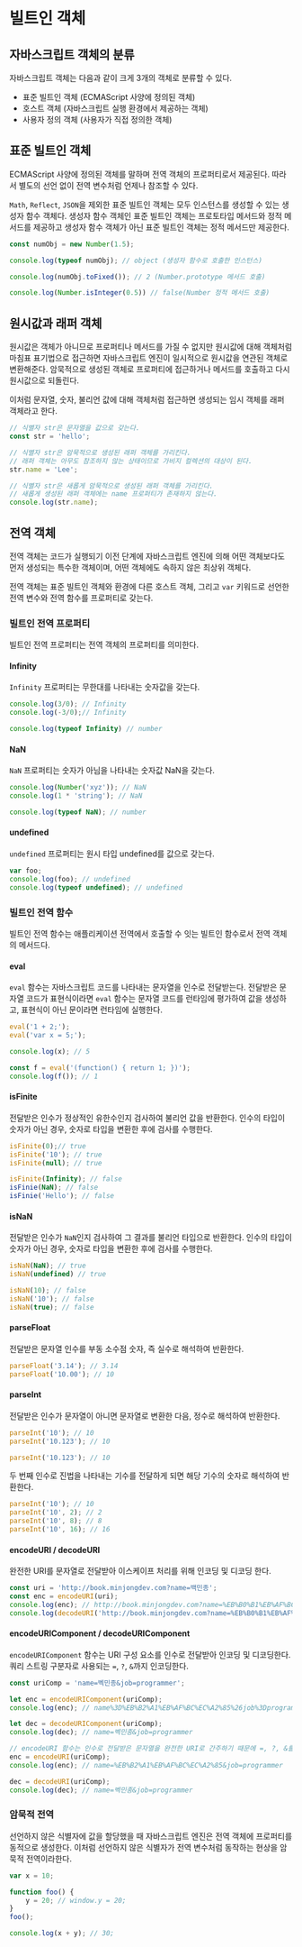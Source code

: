 # 빌트인 객체

## 자바스크립트 객체의 분류

자바스크립트 객체는 다음과 같이 크게 3개의 객체로 분류할 수 있다.

* 표준 빌트인 객체 (ECMAScript 사양에 정의된 객체)
* 호스트 객체 (자바스크립트 실행 환경에서 제공하는 객체)
* 사용자 정의 객체 (사용자가 직접 정의한 객체)

## 표준 빌트인 객체

ECMAScript 사양에 정의된 객체를 말하며 전역 객체의 프로퍼티로서 제공된다. 따라서 별도의 선언 없이 전역 변수처럼 언제나 참조할 수 있다.

`Math`, `Reflect`, `JSON`을 제외한 표준 빌트인 객체는 모두 인스턴스를 생성할 수 있는 생성자 함수 객체다. 생성자 함수 객체인 표준 빌트인 객체는 프로토타입 메서드와 정적 메서드를 제공하고 생성자 함수 객체가 아닌 표준 빌트인 객체는 정적 메서드만 제공한다.

```javascript
const numObj = new Number(1.5);

console.log(typeof numObj); // object (생성자 함수로 호출한 인스턴스)

console.log(numObj.toFixed()); // 2 (Number.prototype 메서드 호출)

console.log(Number.isInteger(0.5)) // false(Number 정적 메서드 호출)
```

## 원시값과 래퍼 객체

원시값은 객체가 아니므로 프로퍼티나 메서드를 가질 수 없지만 원시값에 대해 객체처럼 마침표 표기법으로 접근하면 자바스크립트 엔진이 일시적으로 원시값을 연관된 객체로 변환해준다. 암묵적으로 생성된 객체로 프로퍼티에 접근하거나 메서드를 호출하고 다시 원시값으로 되돌린다.

이처럼 문자열, 숫자, 불리언 값에 대해 객체처럼 접근하면 생성되는 임시 객체를 래퍼 객체라고 한다.

```javascript
// 식별자 str은 문자열을 값으로 갖는다.
const str = 'hello';

// 식별자 str은 암묵적으로 생성된 래퍼 객체를 가리킨다.
// 래퍼 객체는 아무도 참조하지 않는 상태이므로 가비지 컬렉션의 대상이 된다.
str.name = 'Lee';

// 식별자 str은 새롭게 암묵적으로 생성된 래퍼 객체를 가리킨다.
// 새롭게 생성된 래퍼 객체에는 name 프로퍼티가 존재하지 않는다.
console.log(str.name);
```

## 전역 객체

전역 객체는 코드가 실행되기 이전 단계에 자바스크립트 엔진에 의해 어떤 객체보다도 먼저 생성되는 특수한 객체이며, 어떤 객체에도 속하지 않은 최상위 객체다.

전역 객체는 표준 빌트인 객체와 환경에 다른 호스트 객체, 그리고 `var` 키워드로 선언한 전역 변수와 전역 함수를 프로퍼티로 갖는다.

### 빌트인 전역 프로퍼티

빌트인 전역 프로퍼티는 전역 객체의 프로퍼티를 의미한다.

#### Infinity

`Infinity` 프로퍼티는 무한대를 나타내는 숫자값을 갖는다.

```javascript
console.log(3/0); // Infinity
console.log(-3/0);// Infinity

console.log(typeof Infinity) // number
```

#### NaN

`NaN` 프로퍼티는 숫자가 아님을 나타내는 숫자값 NaN을 갖는다.

```javascript
console.log(Number('xyz')); // NaN
console.log(1 * 'string'); // NaN

console.log(typeof NaN); // number
```

#### undefined

`undefined` 프로퍼티는 원시 타입 undefined를 값으로 갖는다.

```javascript
var foo;
console.log(foo); // undefined
console.log(typeof undefined); // undefined
```

### 빌트인 전역 함수

빌트인 전역 함수는 애플리케이션 전역에서 호출할 수 잇는 빌트인 함수로서 전역 객체의 메서드다.

#### eval

`eval` 함수는 자바스크립트 코드를 나타내는 문자열을 인수로 전달받는다. 전달받은 문자열 코드가 표현식이라면 `eval` 함수는 문자열 코드를 런타임에 평가하여 값을 생성하고, 표현식이 아닌 문이라면 런타임에 실행한다.

```javascript
eval('1 + 2;');
eval('var x = 5;');

console.log(x); // 5

const f = eval('(function() { return 1; })');
console.log(f()); // 1
```

#### isFinite

전달받은 인수가 정상적인 유한수인지 검사하여 불리언 값을 반환한다. 인수의 타입이 숫자가 아닌 경우, 숫자로 타입을 변환한 후에 검사를 수행한다.

```javascript
isFinite(0);// true
isFinite('10'); // true
isFinite(null); // true

isFinite(Infinity); // false
isFinie(NaN); // false
isFinie('Hello'); // false
```

#### isNaN

전달받은 인수가 `NaN`인지 검사하여 그 결과를 불리언 타입으로 반환한다. 인수의 타입이 숫자가 아닌 경우, 숫자로 타입을 변환한 후에 검사를 수행한다.

```javascript
isNaN(NaN); // true
isNaN(undefined) // true

isNaN(10); // false
isNaN('10'); // false
isNaN(true); // false
```

#### parseFloat

전달받은 문자열 인수를 부동 소수점 숫자, 즉 실수로 해석하여 반환한다.

```javascript
parseFloat('3.14'); // 3.14
parseFloat('10.00'); // 10
```

#### parseInt

전달받은 인수가 문자열이 아니면 문자열로 변환한 다음, 정수로 해석하여 반환한다.

```javascript
parseInt('10'); // 10
parseInt('10.123'); // 10

parseInt('10.123'); // 10
```

두 번째 인수로 진법을 나타내는 기수를 전달하게 되면 해당 기수의 숫자로 해석하여 반환한다.

```javascript
parseInt('10'); // 10
parseInt('10', 2); // 2
parseInt('10', 8); // 8
parseInt('10', 16); // 16
```

#### encodeURI / decodeURI

완전한 URI를 문자열로 전달받아 이스케이프 처리를 위해 인코딩 및 디코딩 한다.

```javascript
const uri = 'http://book.minjongdev.com?name=백민종';
const enc = encodeURI(uri);
console.log(enc); // http://book.minjongdev.com?name=%EB%B0%B1%EB%AF%BC%EC%A2%85
console.log(decodeURI('http://book.minjongdev.com?name=%EB%B0%B1%EB%AF%BC%EC%A2%85')); // http://book.minjongdev.com?name=백민종
```

#### encodeURIComponent / decodeURIComponent

`encodeURIComponent` 함수는 URI 구성 요소를 인수로 전달받아 인코딩 및 디코딩한다. 쿼리 스트링 구분자로 사용되는 `=`, `?`, `&`까지 인코딩한다.

```javascript
const uriComp = 'name=벡민종&job=programmer';

let enc = encodeURIComponent(uriComp);
console.log(enc); // name%3D%EB%B2%A1%EB%AF%BC%EC%A2%85%26job%3Dprogrammer

let dec = decodeURIComponent(uriComp);
console.log(dec); // name=벡민종&job=programmer

// encodeURI 함수는 인수로 전달받은 문자열을 완전한 URI로 간주하기 때문에 =, ?, &를 인코딩하지 않는다.
enc = encodeURI(uriComp);
console.log(enc); // name=%EB%B2%A1%EB%AF%BC%EC%A2%85&job=programmer

dec = decodeURI(uriComp);
console.log(dec); // name=벡민종&job=programmer
```

### 암묵적 전역

선언하지 않은 식별자에 값을 할당했을 때 자바스크립트 엔진은 전역 객체에 프로퍼티를 동적으로 생성한다. 이처럼 선언하지 않은 식별자가 전역 변수처럼 동작하는 현상을 암묵적 전역이라한다.

```javascript
var x = 10;

function foo() {
    y = 20; // window.y = 20;
}
foo();

console.log(x + y); // 30;
```
